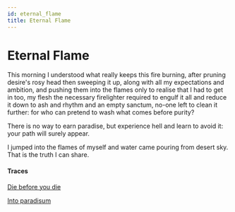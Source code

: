 ```yaml
---
id: eternal_flame
title: Eternal Flame
---
```


# Eternal Flame

This morning I understood
what really keeps this fire burning,
after pruning desire's rosy head
then sweeping it up, along with all
my expectations and ambition,
and pushing them into the flames
only to realise that I had to get in too,
my flesh the necessary firelighter
required to engulf it all and reduce it down
to ash and rhythm and an empty sanctum,
no-one left to clean it further:
for who can pretend to wash
what comes before purity?

There is no way to earn paradise,
but experience hell and learn to avoid it:
your path will surely appear.

I jumped into the flames of myself
and water came pouring from desert sky.
That is the truth I can share. 

#### Traces

[Die before you die](https://www.youtube.com/watch?v=wbHg5WbKKO4&t=8 "You're The Only Thing In Your Way")

[Into paradisum](https://www.youtube.com/watch?v=cvBbvxo5W-Y)